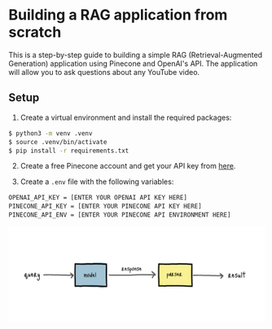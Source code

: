 # Building a RAG application from scratch

This is a step-by-step guide to building a simple RAG (Retrieval-Augmented Generation) application using Pinecone and OpenAI's API. The application will allow you to ask questions about any YouTube video.

## Setup

1. Create a virtual environment and install the required packages:

```bash
$ python3 -m venv .venv
$ source .venv/bin/activate
$ pip install -r requirements.txt
```

2. Create a free Pinecone account and get your API key from [here](https://www.pinecone.io/).

3. Create a `.env` file with the following variables:

```bash
OPENAI_API_KEY = [ENTER YOUR OPENAI API KEY HERE]
PINECONE_API_KEY = [ENTER YOUR PINECONE API KEY HERE]
PINECONE_API_ENV = [ENTER YOUR PINECONE API ENVIRONMENT HERE]
```

![Alt text](images/chain1.png)
